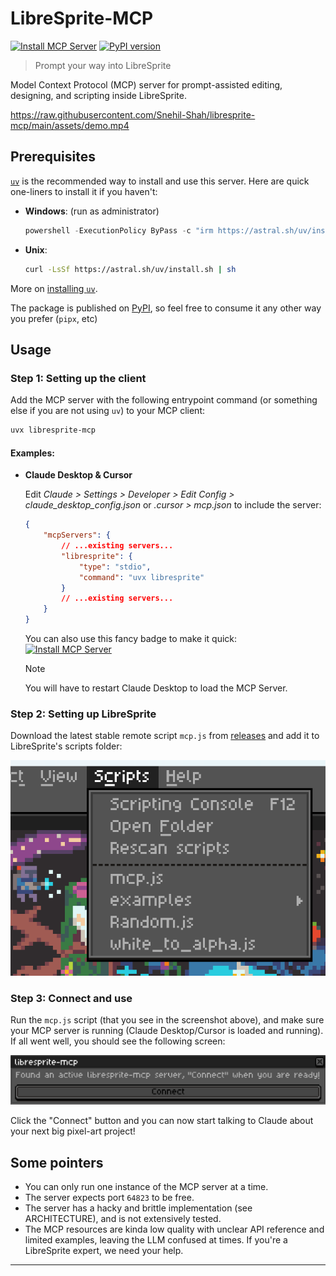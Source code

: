 # LibreSprite-MCP

[![Install MCP Server](https://cursor.com/deeplink/mcp-install-light.svg)](https://cursor.com/install-mcp?name=libresprite&config=JTdCJTIyY29tbWFuZCUyMiUzQSUyMnV2eCUyMGxpYnJlc3ByaXRlLW1jcCUyMiU3RA%3D%3D)
[![PyPI version](https://img.shields.io/pypi/v/libresprite-mcp)](https://pypi.org/project/libresprite-mcp/)

> Prompt your way into LibreSprite

Model Context Protocol (MCP) server for prompt-assisted editing, designing, and scripting inside LibreSprite.

https://raw.githubusercontent.com/Snehil-Shah/libresprite-mcp/main/assets/demo.mp4

## Prerequisites

[`uv`](https://docs.astral.sh/uv/) is the recommended way to install and use this server. Here are quick one-liners to install it if you haven't:

- **Windows**: (run as administrator)

    ```powershell
    powershell -ExecutionPolicy ByPass -c "irm https://astral.sh/uv/install.ps1 | iex"
    ```

- **Unix**:

    ```bash
    curl -LsSf https://astral.sh/uv/install.sh | sh
    ```

More on [installing `uv`](https://docs.astral.sh/uv/getting-started/installation/).

The package is published on [PyPI](https://pypi.org/project/librespsrite-mcp/), so feel free to consume it any other way you prefer (`pipx`, etc)

## Usage

### Step 1: Setting up the client

Add the MCP server with the following entrypoint command (or something else if you are not using `uv`) to your MCP client:

```bash
uvx libresprite-mcp
```

#### Examples:

- **Claude Desktop & Cursor**

    Edit _Claude > Settings > Developer > Edit Config > claude_desktop_config.json_ or _.cursor > mcp.json_ to include the server:
    
    ```json
    {
        "mcpServers": {
            // ...existing servers...
            "libresprite": {
                "type": "stdio",
                "command": "uvx libresprite"
            }
            // ...existing servers...
        }
    }
    ```

    You can also use this fancy badge to make it quick:
    [![Install MCP Server](https://cursor.com/deeplink/mcp-install-light.svg)](https://cursor.com/install-mcp?name=libresprite&config=JTdCJTIyY29tbWFuZCUyMiUzQSUyMnV2eCUyMGxpYnJlc3ByaXRlLW1jcCUyMiU3RA%3D%3D)

    > [!NOTE]
    > You will have to restart Claude Desktop to load the MCP Server.

### Step 2: Setting up LibreSprite

Download the latest stable remote script `mcp.js` from [releases](https://github.com/Snehil-Shah/libresprite-mcp/releases/latest) and add it to LibreSprite's scripts folder:

![scripts-folder](https://raw.githubusercontent.com/Snehil-Shah/libresprite-mcp/main/assets/scripts-folder.png)

### Step 3: Connect and use

Run the `mcp.js` script (that you see in the screenshot above), and make sure your MCP server is running (Claude Desktop/Cursor is loaded and running). If all went well, you should see the following screen:

![connect-button](https://raw.githubusercontent.com/Snehil-Shah/libresprite-mcp/main/assets/connect.png)

Click the "Connect" button and you can now start talking to Claude about your next big pixel-art project!

## Some pointers

- You can only run one instance of the MCP server at a time.
- The server expects port `64823` to be free.
- The server has a hacky and brittle implementation (see ARCHITECTURE), and is not extensively tested.
- The MCP resources are kinda low quality with unclear API reference and limited examples, leaving the LLM confused at times. If you're a LibreSprite expert, we need your help.

***